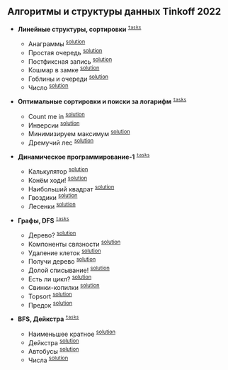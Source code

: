 ## Алгоритмы и структуры данных Tinkoff 2022

- **Линейные структуры, сортировки** <sup>[`tasks`](algorithms/1-linear-structures-and-sorting/tasks.md)</sup>

  - Анаграммы <sup>[solution](algorithms/1-linear-structures-and-sorting/A-anagrams.py)</sup>
  - Простая очередь <sup>[solution](algorithms/1-linear-structures-and-sorting/B-simple-queue.py)</sup>
  - Постфиксная запись <sup>[solution](algorithms/1-linear-structures-and-sorting/C-postfix-entry.py)</sup>
  - Кошмар в замке <sup>[solution](algorithms/1-linear-structures-and-sorting/D-nightmare-in-the-castle.py)</sup>
  - Гоблины и очереди <sup>[solution](algorithms/1-linear-structures-and-sorting/E-goblins-and-queues.py)</sup>
  - Число <sup>[solution](algorithms/1-linear-structures-and-sorting/F-number.py)</sup>

- **Оптимальные сортировки и поиски за логарифм** <sup>[`tasks`](algorithms/2-optimal-sorting-and-fast-searches/tasks.md)</sup>

  - Count me in <sup>[solution](algorithms/2-optimal-sorting-and-fast-searches/A-count-me-in.py)</sup>
  - Инверсии <sup>[solution](algorithms/2-optimal-sorting-and-fast-searches/B-inversions.py)</sup>
  - Минимизируем максимум <sup>[solution](algorithms/2-optimal-sorting-and-fast-searches/D-minimizing-maximum.py)</sup>
  - Дремучий лес <sup>[solution](algorithms/2-optimal-sorting-and-fast-searches/E-dense-forest.py)</sup>

- **Динамическое программирование-1** <sup>[`tasks`](algorithms/3-dynamic-programming-first/tasks.md)</sup>

  - Калькулятор <sup>[solution](algorithms/3-dynamic-programming-first/A-calculator.py)</sup>
  - Конём ходи! <sup>[solution](algorithms/3-dynamic-programming-first/B-ride-a-horse!.py)</sup>
  - Наибольший квадрат <sup>[solution](algorithms/3-dynamic-programming-first/C-the-largest-square.py)</sup>
  - Гвоздики <sup>[solution](algorithms/3-dynamic-programming-first/D-carnations.py)</sup>
  - Лесенки <sup>[solution](algorithms/3-dynamic-programming-first/F-ladders.py)</sup>

- **Графы, DFS** <sup>[`tasks`](algorithms/4-graphs-dfs/tasks.md)</sup>

  - Дерево? <sup>[solution](algorithms/4-graphs-dfs/A-tree.py)</sup>
  - Компоненты связности <sup>[solution](algorithms/4-graphs-dfs/B-connectivity-components.py)</sup>
  - Удаление клеток <sup>[solution](algorithms/4-graphs-dfs/C-cell-removal.py)</sup>
  - Получи дерево <sup>[solution](algorithms/4-graphs-dfs/D-get-tree.py)</sup>
  - Долой списывание! <sup>[solution](algorithms/4-graphs-dfs/E-down-with-cheating.py)</sup>
  - Есть ли цикл? <sup>[solution](algorithms/4-graphs-dfs/F-is-there-a-cycle.py)</sup>
  - Свинки-копилки <sup>[solution](algorithms/4-graphs-dfs/G-piggy-banks.py)</sup>
  - Topsort <sup>[solution](algorithms/4-graphs-dfs/H-topsort.py)</sup>
  - Предок <sup>[solution](algorithms/4-graphs-dfs/I-ancestor.py)</sup>

- **BFS, Дейкстра** <sup>[`tasks`](algorithms/5-bfs-dijkstra/tasks.md)</sup>

  - Наименьшее кратное <sup>[solution](algorithms/5-bfs-dijkstra/A-the-smallest-multiple.py)</sup>
  - Дейкстра <sup>[solution](algorithms/5-bfs-dijkstra/B-dijkstra.py)</sup>
  - Автобусы <sup>[solution](algorithms/5-bfs-dijkstra/C-the-buses.py)</sup>
  - Числа <sup>[solution](algorithms/5-bfs-dijkstra/D-numbers.py)</sup>
